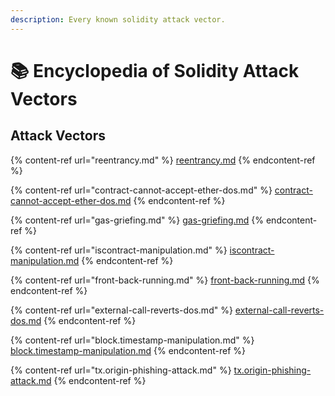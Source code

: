 ```yaml
---
description: Every known solidity attack vector.
---
```


# 📚 Encyclopedia of Solidity Attack Vectors

## Attack Vectors

{% content-ref url="reentrancy.md" %}
[reentrancy.md](reentrancy.md)
{% endcontent-ref %}

{% content-ref url="contract-cannot-accept-ether-dos.md" %}
[contract-cannot-accept-ether-dos.md](contract-cannot-accept-ether-dos.md)
{% endcontent-ref %}

{% content-ref url="gas-griefing.md" %}
[gas-griefing.md](gas-griefing.md)
{% endcontent-ref %}

{% content-ref url="iscontract-manipulation.md" %}
[iscontract-manipulation.md](iscontract-manipulation.md)
{% endcontent-ref %}

{% content-ref url="front-back-running.md" %}
[front-back-running.md](front-back-running.md)
{% endcontent-ref %}

{% content-ref url="external-call-reverts-dos.md" %}
[external-call-reverts-dos.md](external-call-reverts-dos.md)
{% endcontent-ref %}

{% content-ref url="block.timestamp-manipulation.md" %}
[block.timestamp-manipulation.md](block.timestamp-manipulation.md)
{% endcontent-ref %}

{% content-ref url="tx.origin-phishing-attack.md" %}
[tx.origin-phishing-attack.md](tx.origin-phishing-attack.md)
{% endcontent-ref %}
